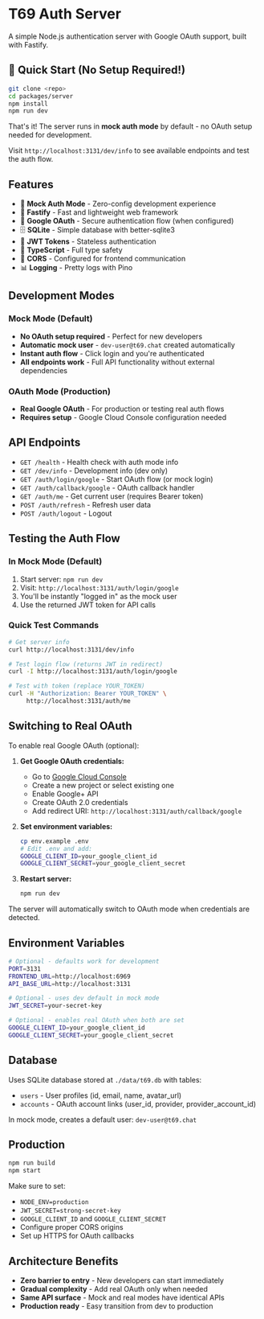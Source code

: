 # T69 Auth Server

A simple Node.js authentication server with Google OAuth support, built with Fastify.

## 🚀 Quick Start (No Setup Required!)

```bash
git clone <repo>
cd packages/server
npm install
npm run dev
```

That's it! The server runs in **mock auth mode** by default - no OAuth setup needed for development.

Visit `http://localhost:3131/dev/info` to see available endpoints and test the auth flow.

## Features

- 🔧 **Mock Auth Mode** - Zero-config development experience
- 🚀 **Fastify** - Fast and lightweight web framework
- 🔐 **Google OAuth** - Secure authentication flow (when configured)
- 🗄️ **SQLite** - Simple database with better-sqlite3
- 🎯 **JWT Tokens** - Stateless authentication
- 📝 **TypeScript** - Full type safety
- 🔄 **CORS** - Configured for frontend communication
- 📊 **Logging** - Pretty logs with Pino

## Development Modes

### Mock Mode (Default)
- **No OAuth setup required** - Perfect for new developers
- **Automatic mock user** - `dev-user@t69.chat` created automatically
- **Instant auth flow** - Click login and you're authenticated
- **All endpoints work** - Full API functionality without external dependencies

### OAuth Mode (Production)
- **Real Google OAuth** - For production or testing real auth flows
- **Requires setup** - Google Cloud Console configuration needed

## API Endpoints

- `GET /health` - Health check with auth mode info
- `GET /dev/info` - Development info (dev only)
- `GET /auth/login/google` - Start OAuth flow (or mock login)
- `GET /auth/callback/google` - OAuth callback handler
- `GET /auth/me` - Get current user (requires Bearer token)
- `POST /auth/refresh` - Refresh user data
- `POST /auth/logout` - Logout

## Testing the Auth Flow

### In Mock Mode (Default)
1. Start server: `npm run dev`
2. Visit: `http://localhost:3131/auth/login/google`
3. You'll be instantly "logged in" as the mock user
4. Use the returned JWT token for API calls

### Quick Test Commands
```bash
# Get server info
curl http://localhost:3131/dev/info

# Test login flow (returns JWT in redirect)
curl -I http://localhost:3131/auth/login/google

# Test with token (replace YOUR_TOKEN)
curl -H "Authorization: Bearer YOUR_TOKEN" \
     http://localhost:3131/auth/me
```

## Switching to Real OAuth

To enable real Google OAuth (optional):

1. **Get Google OAuth credentials:**
   - Go to [Google Cloud Console](https://console.cloud.google.com/)
   - Create a new project or select existing one
   - Enable Google+ API
   - Create OAuth 2.0 credentials
   - Add redirect URI: `http://localhost:3131/auth/callback/google`

2. **Set environment variables:**
   ```bash
   cp env.example .env
   # Edit .env and add:
   GOOGLE_CLIENT_ID=your_google_client_id
   GOOGLE_CLIENT_SECRET=your_google_client_secret
   ```

3. **Restart server:**
   ```bash
   npm run dev
   ```

The server will automatically switch to OAuth mode when credentials are detected.

## Environment Variables

```bash
# Optional - defaults work for development
PORT=3131
FRONTEND_URL=http://localhost:6969
API_BASE_URL=http://localhost:3131

# Optional - uses dev default in mock mode
JWT_SECRET=your-secret-key

# Optional - enables real OAuth when both are set
GOOGLE_CLIENT_ID=your_google_client_id
GOOGLE_CLIENT_SECRET=your_google_client_secret
```

## Database

Uses SQLite database stored at `./data/t69.db` with tables:
- `users` - User profiles (id, email, name, avatar_url)
- `accounts` - OAuth account links (user_id, provider, provider_account_id)

In mock mode, creates a default user: `dev-user@t69.chat`

## Production

```bash
npm run build
npm start
```

Make sure to set:
- `NODE_ENV=production`
- `JWT_SECRET=strong-secret-key`
- `GOOGLE_CLIENT_ID` and `GOOGLE_CLIENT_SECRET`
- Configure proper CORS origins
- Set up HTTPS for OAuth callbacks

## Architecture Benefits

- **Zero barrier to entry** - New developers can start immediately
- **Gradual complexity** - Add real OAuth only when needed
- **Same API surface** - Mock and real modes have identical APIs
- **Production ready** - Easy transition from dev to production 